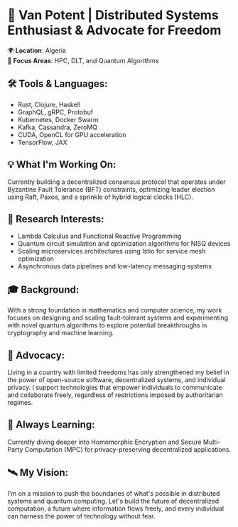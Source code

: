 # 👾 Van Potent | Distributed Systems Enthusiast & Advocate for Freedom

🌍 **Location**: Algeria  
🧠 **Focus Areas**: HPC, DLT, and Quantum Algorithms  

## 🛠 Tools & Languages:
- Rust, Clojure, Haskell  
- GraphQL, gRPC, Protobuf  
- Kubernetes, Docker Swarm  
- Kafka, Cassandra, ZeroMQ  
- CUDA, OpenCL for GPU acceleration  
- TensorFlow, JAX  

## 💡 What I'm Working On:
Currently building a decentralized consensus protocol that operates under Byzantine Fault Tolerance (BFT) constraints, optimizing leader election using Raft, Paxos, and a sprinkle of hybrid logical clocks (HLC).  

## 🔬 Research Interests:
- Lambda Calculus and Functional Reactive Programming  
- Quantum circuit simulation and optimization algorithms for NISQ devices  
- Scaling microservices architectures using Istio for service mesh optimization  
- Asynchronous data pipelines and low-latency messaging systems  

## 🎓 Background:
With a strong foundation in mathematics and computer science, my work focuses on designing and scaling fault-tolerant systems and experimenting with novel quantum algorithms to explore potential breakthroughs in cryptography and machine learning.

## 💬 Advocacy:
Living in a country with limited freedoms has only strengthened my belief in the power of open-source software, decentralized systems, and individual privacy. I support technologies that empower individuals to communicate and collaborate freely, regardless of restrictions imposed by authoritarian regimes.  

## 🌱 Always Learning:
Currently diving deeper into Homomorphic Encryption and Secure Multi-Party Computation (MPC) for privacy-preserving decentralized applications.  

## 🛰 My Vision:
I'm on a mission to push the boundaries of what's possible in distributed systems and quantum computing. Let's build the future of decentralized computation, a future where information flows freely, and every individual can harness the power of technology without fear.
